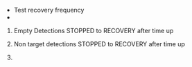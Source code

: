 * Test recovery frequency
* 

1. Empty Detections
    STOPPED to RECOVERY after time up

2. Non target detections
    STOPPED to RECOVERY after time up

3. 
